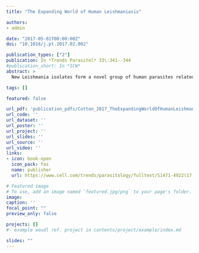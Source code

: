 ```yaml
---
title: "The Expanding World of Human Leishmaniasis"

authors:
- admin

date: "2017-05-01T00:00:00Z"
doi: "10.1016/j.pt.2017.02.002"

publication_types: ["2"]
publication: In *Trends Parasitol* 33\:341--344
#publication_short: In *ICW*
abstract: >
  New Leishmania isolates form a novel group of human parasites related to Leishmania enrietti, with cases in Ghana, Thailand, and Martinique; other relatives infect Australian and South American wildlife. These parasites apparently cause both cutaneous and visceral disease, and may have evolved a novel transmission mechanism exploiting blood-feeding midges.

tags: []

featured: false

url_pdf: 'publication_pdfs/Cotton_2017_TheExpandingWorldOfHumanLeishmaniasis_TrendsInParasitology.pdf'
url_code: ''
url_dataset: ''
url_poster: ''
url_project: ''
url_slides: ''
url_source: ''
url_video: ''
links:
- icon: book-open
  icon_pack: fas
  name: publisher
  url: https://www.cell.com/trends/parasitology/fulltext/S1471-4922(17)30045-4

# Featured image
# To use, add an image named `featured.jpg/png` to your page's folder.
image:
caption: ''
focal_point: ""
preview_only: false

projects: []
#- example woudl ref. project in contents/project/example/index.md

slides: ""
---
```

